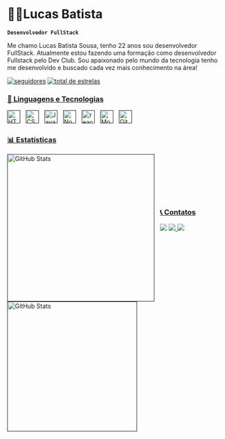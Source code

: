 # 👨‍💻Lucas Batista

**`Desenvolvedor FullStack`**

Me chamo Lucas Batista Sousa, tenho 22 anos sou desenvolvedor FullStack. Atualmente estou fazendo uma formação como desenvolvedor Fullstack pelo Dev Club. Sou apaixonado pelo mundo da tecnologia tenho me desenvolvido e buscado cada vez mais conhecimento na área!

<p align="left">
      <a href="https://github.com/Lucasbatistasousa?tab=followers">
         <img alt="seguidores" title="Me siga no GitHub" src="https://custom-icon-badges.demolab.com/github/followers/Lucasbatistasousa?color=236ad3&labelColor=1155ba&style=for-the-badge&logo=person-add&label=Seguidores&logoColor=white"/></a>
      <a href="https://github.com/Lucasbatistasousa?tab=repositories&sort=stargazers">
         <img alt="total de estrelas" title="Total de Estrelas" src="https://custom-icon-badges.demolab.com/github/stars/Lucasbatistasousa?color=55960c&style=for-the-badge&labelColor=488207&logo=star"/></a>
      <a href=""
   </p>

### 🤖 Linguagens e Tecnologias
          
<img align="left" alt="HTML" title="HTML" width="30px" style="padding-right: 10px;" src="https://cdn.jsdelivr.net/gh/devicons/devicon@latest/icons/html5/html5-original.svg" />
<img align="left" alt="CSS" title="CSS" width="30px" style="padding-right: 10px;" src="https://cdn.jsdelivr.net/gh/devicons/devicon@latest/icons/css3/css3-original.svg" />
<img align="left" alt="JavaScript" title="JavaScript" width="30px" style="padding-right: 10px;" src="https://cdn.jsdelivr.net/gh/devicons/devicon@latest/icons/javascript/javascript-original.svg" />
<img align="left" alt="NodeJS" title="NodeJS" width="30px" style="padding-right: 10px;" src="https://cdn.jsdelivr.net/gh/devicons/devicon@latest/icons/nodejs/nodejs-original.svg" />
<img align="left" alt="react" title="React" width="30px" style="padding-right: 10px;" src="https://cdn.jsdelivr.net/gh/devicons/devicon@latest/icons/react/react-original.svg" />
<img align="left" alt="MongoDB" title="MongoDB" width="30px" style="padding-right: 10px;" src="https://cdn.jsdelivr.net/gh/devicons/devicon@latest/icons/mongodb/mongodb-original.svg" />
<img align="left" alt="Git" title="Git" width="30px" style="padding-right: 10px;" src="https://cdn.jsdelivr.net/gh/devicons/devicon@latest/icons/git/git-original.svg" />

<br/>
<br/>

### 📊 Estatísticas 

<img align="left" alt="GitHub Stats" width="340px" style="padding-right: 10px;" src="https://github-readme-stats.vercel.app/api?username=lucasbatistasousa&show_icons=true&theme=radical&locale=pt-br" />
<img align="left" alt="GitHub Stats" width="300px" style="padding-right: 10px;" src="https://github-readme-stats.vercel.app/api/top-langs/?username=lucasbatistasousa&theme=radical&layout=compact&custom_title=Tecnologias&langs_count=5" />

<br/>
<br/>
<br/>
<br/>
<br/>
<br/>

### 📞 Contatos

<div>
  <a href="mailto:lucasbatistasousa2002@gmail.com"><img src="https://img.shields.io/badge/Gmail-D14836?style=for-the-badge&logo=gmail&logoColor=white" target="_blank"></a>
  <a href="https://linkedin.com/in/lucas-batista-sousa"><img src="https://img.shields.io/badge/LinkedIn-0077B5?style=for-the-badge&logo=linkedin&logoColor=white"</a>
  <a href="https://wa.me/+5534993370334"><img src="https://img.shields.io/badge/WhatsApp-25D366?style=for-the-badge&logo=whatsapp&logoColor=white"</a>
</div>
